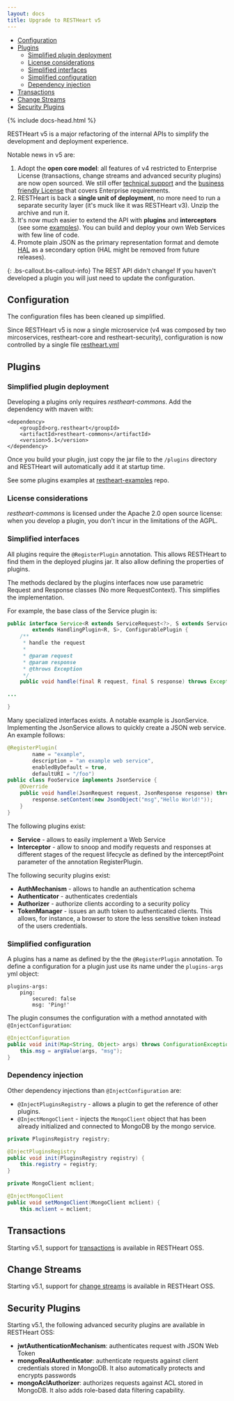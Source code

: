 ```yaml
---
layout: docs
title: Upgrade to RESTHeart v5
---
```


<div markdown="1" class="d-none d-xl-block col-xl-2 order-last bd-toc">

-   [Configuration](#configuration)
-   [Plugins](#plugins)
    - [Simplified plugin deployment](#simplified-plugin-deployment)
    - [License considerations](#license-considerations)
    - [Simplified interfaces](#simplified-interfaces)
    - [Simplified configuration](#simplified-configuration)
    - [Dependency injection](#dependency-injection)
- [Transactions](#transactions)
- [Change Streams](#change-streams)
- [Security Plugins](#security-plugins)

</div>

<div markdown="1" class="col-12 col-md-9 col-xl-8 py-md-3 bd-content">

{% include docs-head.html %}

RESTHeart v5 is a major refactoring of the internal APIs to simplify the development and deployment experience.

Notable news in v5 are:

1. Adopt the **open core model**: all features of v4 restricted to Enterprise License (transactions, change streams and advanced security plugins) are now open sourced. We still offer [technical support](/support) and the [business friendly License](https://raw.githubusercontent.com/SoftInstigate/restheart/master/COMM-LICENSE.txt) that covers Enterprise requirements.
2. RESTHeart is back a **single unit of deployment**, no more need to run a separate security layer (it's muck like it was RESTHeart v3). Unzip the archive and run it.
3. It's now much easier to extend the API with **plugins** and **interceptors** (see some [examples](https://github.com/SoftInstigate/restheart-examples)). You can build and deploy your own Web Services with few line of code.
4. Promote plain JSON as the primary representation format and demote [HAL](http://stateless.co/hal_specification.html) as a secondary option (HAL might be removed from future releases).

{: .bs-callout.bs-callout-info}
The REST API didn't change! If you haven't developed a plugin you will just need to update the configuration.

## Configuration

The configuration files has been cleaned up simplified. 

Since RESTHeart v5 is now a single microservice (v4 was composed by two mircoservices, restheart-core and restheart-security), configuration is now controlled by a single file [restheart.yml](https://raw.githubusercontent.com/SoftInstigate/restheart/master/core/etc/restheart.yml)

## Plugins

### Simplified plugin deployment

Developing a plugins only requires *restheart-commons*. Add the dependency with maven with:

```
<dependency>
    <groupId>org.restheart</groupId>
    <artifactId>restheart-commons</artifactId>
    <version>5.1</version>
</dependency>
```

Once you build your plugin, just copy the jar file to the `/plugins` directory and RESTHeart will automatically add it at startup time.

See some plugins examples at [restheart-examples](https://github.com/softInstigate/restheart-examples) repo.

### License considerations

*restheart-commons* is licensed under the Apache 2.0 open source license: when you develop a plugin, you don't incur in the limitations of the AGPL.

### Simplified interfaces

All plugins require the `@RegisterPlugin` annotation. This allows RESTHeart to find them in the deployed plugins jar. It also allow defining the properties of plugins.

The methods declared by the plugins interfaces now use parametric Request and Response classes (No more RequestContext). This simplifies the implementation.

For example, the base class of the Service plugin is:

```java
public interface Service<R extends ServiceRequest<?>, S extends ServiceResponse<?>>
        extends HandlingPlugin<R, S>, ConfigurablePlugin {
    /**
     * handle the request
     *
     * @param request
     * @param response
     * @throws Exception
     */
    public void handle(final R request, final S response) throws Exception;

...

}
```

Many specialized interfaces exists. A notable example is JsonService. Implementing the JsonService allows to quickly create a JSON web service. An example follows:

```java
@RegisterPlugin(
        name = "example",
        description = "an example web service",
        enabledByDefault = true,
        defaultURI = "/foo")
public class FooService implements JsonService {
    @Override
    public void handle(JsonRequest request, JsonResponse response) throws Exception {
        response.setContent(new JsonObject("msg","Hello World!"));
    }
}
```

The following plugins exist:

- **Service** - allows to easily implement a Web Service
- **Interceptor** - allow to snoop and modify requests and responses at different stages of the request lifecycle as defined by the interceptPoint parameter of the annotation RegisterPlugin.

The following security plugins exist:

- **AuthMechanism** - allows to handle an authentication schema
- **Authenticator** - authenticates credentials
- **Authorizer** - authorize clients according to a security policy
- **TokenManager** - issues an auth token to authenticated clients. This allows, for instance, a browser to store the less sensitive token instead of the users credentials.

### Simplified configuration

A plugins has a name as defined by the the `@RegisterPlugin` annotation. To define a configuration for a plugin just use its name under the `plugins-args` yml object:

```
plugins-args:
    ping:
        secured: false
        msg: 'Ping!'
```

The plugin consumes the configuration with a method annotated with `@InjectConfiguration`:

```java
@InjectConfiguration
public void init(Map<String, Object> args) throws ConfigurationException {
    this.msg = argValue(args, "msg");
}
```

### Dependency injection

Other dependency injections than `@InjectConfiguration` are:
- `@InjectPluginsRegistry` - allows a plugin to get the reference of other plugins.
- `@InjectMongoClient` - injects the `MongoClient` object that has been already initialized and connected to MongoDB by the mongo service.

```java
private PluginsRegistry registry;

@InjectPluginsRegistry
public void init(PluginsRegistry registry) {
    this.registry = registry;
}
```

```java
private MongoClient mclient;

@InjectMongoClient
public void setMongoClient(MongoClient mclient) {
    this.mclient = mclient;
```

## Transactions

Starting v5.1, support for [transactions](/docs/transactions) is available in RESTHeart OSS.

## Change Streams

Starting v5.1, support for [change streams](/docs/change-streams) is available in RESTHeart OSS.

## Security Plugins

Starting v5.1, the following advanced security plugins are available in RESTHeart OSS:

- **jwtAuthenticationMechanism**: authenticates request with JSON Web Token
- **mongoRealAuthenticator**: authenticate requests against client credentials stored in MongoDB. It also automatically protects and encrypts passwords
- **mongoAclAuthorizer**: authorizes requests against ACL stored in MongoDB. It also adds role-based data filtering capability.

</div>